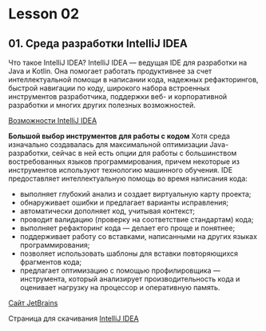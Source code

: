 # Lesson 02

## 01. Среда разработки IntelliJ IDEA
Что такое IntelliJ IDEA?
IntelliJ IDEA — ведущая IDE для разработки на Java и Kotlin.
Она помогает работать продуктивнее за счет интеллектуальной помощи в написании кода, надежных рефакторингов, быстрой навигации по коду, широкого набора встроенных инструментов разработчика, поддержки веб- и корпоративной разработки и многих других полезных возможностей.

[Возможности IntelliJ IDEA ](https://www.jetbrains.com/ru-ru/idea/features/ "IntelliJ IDEA features")

**Большой выбор инструментов для работы с кодом**
Хотя среда изначально создавалась для максимальной оптимизации Java-разработки, сейчас в ней есть опции для работы с большинством востребованных языков программирования, причем некоторые из инструментов используют технологию машинного обучения.
IDE предоставляет интеллектуальную помощь во время написания кода:

- выполняет глубокий анализ и создает виртуальную карту проекта; 
- обнаруживает ошибки и предлагает варианты исправления; 
- автоматически дополняет код, учитывая контекст; 
- проводит валидацию (проверку на соответствие стандартам) кода; 
- выполняет рефакторинг кода — делает его проще и понятнее; 
- поддерживает работу со вставками, написанными на других языках программирования; 
- позволяет использовать шаблоны для вставки повторяющихся фрагментов кода; 
- предлагает оптимизацию с помощью профилировщика — инструмента, который анализирует производительность кода и оценивает нагрузку на процессор и оперативную память.

[Сайт JetBrains](https://www.jetbrains.com/ "JetBrains web site")

Страница для скачивания [IntelliJ IDEA](https://www.jetbrains.com/idea/download/?section=windows "Download page")


